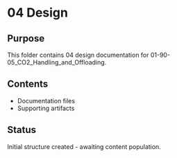 # 04 Design

## Purpose
This folder contains 04 design documentation for 01-90-05_CO2_Handling_and_Offloading.

## Contents
- Documentation files
- Supporting artifacts

## Status
Initial structure created - awaiting content population.
